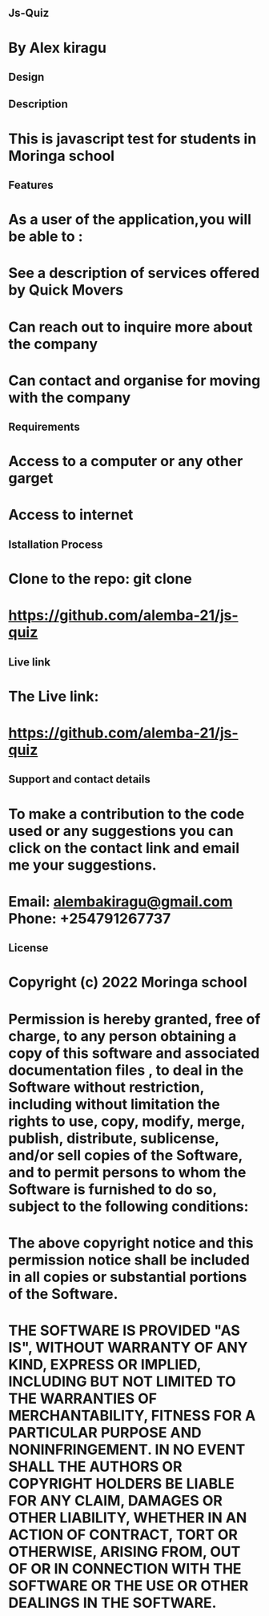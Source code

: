 ## Js-Quiz

# By Alex kiragu

## Design

## Description

# This is javascript test for students in Moringa school

## Features
# As a user of the application,you will be able to :

# See a description of services offered by Quick Movers
# Can reach out to inquire more about the company
# Can contact and organise for moving with the company

## Requirements
# Access to a computer or any other garget

# Access to internet

## Istallation Process
# Clone to the repo: git clone
# https://github.com/alemba-21/js-quiz

## Live link
# The Live link:
# https://github.com/alemba-21/js-quiz

## Support and contact details
# To make a contribution to the code used or any suggestions you can click on the contact link and email me your suggestions.

# Email: alembakiragu@gmail.com Phone: +254791267737

## License
# Copyright (c) 2022 Moringa school

# Permission is hereby granted, free of charge, to any person obtaining a copy of this software and associated documentation files , to deal in the Software without restriction, including without limitation the rights to use, copy, modify, merge, publish, distribute, sublicense, and/or sell copies of the Software, and to permit persons to whom the Software is furnished to do so, subject to the following conditions:

# The above copyright notice and this permission notice shall be included in all copies or substantial portions of the Software.

# THE SOFTWARE IS PROVIDED "AS IS", WITHOUT WARRANTY OF ANY KIND, EXPRESS OR IMPLIED, INCLUDING BUT NOT LIMITED TO THE WARRANTIES OF MERCHANTABILITY, FITNESS FOR A PARTICULAR PURPOSE AND NONINFRINGEMENT. IN NO EVENT SHALL THE AUTHORS OR COPYRIGHT HOLDERS BE LIABLE FOR ANY CLAIM, DAMAGES OR OTHER LIABILITY, WHETHER IN AN ACTION OF CONTRACT, TORT OR OTHERWISE, ARISING FROM, OUT OF OR IN CONNECTION WITH THE SOFTWARE OR THE USE OR OTHER DEALINGS IN THE SOFTWARE.

